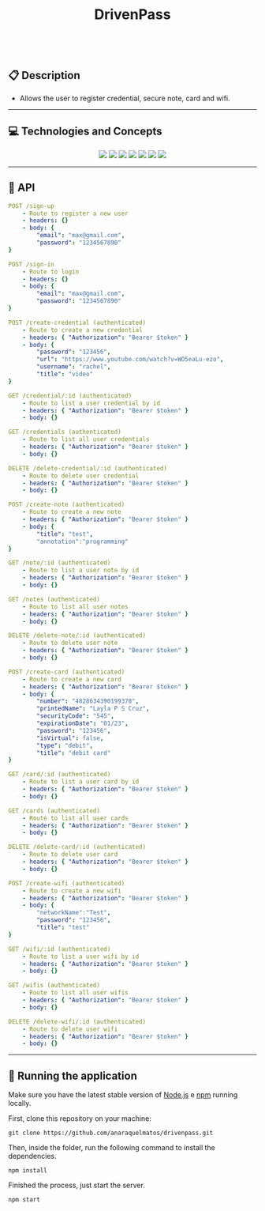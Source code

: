 # <p align = "center"> DrivenPass </p>

<br>
<br>

##  :clipboard: Description

- Allows the user to register credential, secure note, card and wifi.

***

## :computer:	 Technologies and Concepts

<div align="center">
	<img src="https://img.shields.io/badge/Node.js-316192?style=for-the-badge&logo=nodedotjs&logoColor=white" >
  <img src="https://img.shields.io/badge/git-000000.svg?style=for-the-badge&logo=git&logoColor=white" >
	<img src="https://img.shields.io/badge/TypeScript-316192?style=for-the-badge&logo=typescript&logoColor=323330" >
	<img src="https://img.shields.io/badge/Express.js-000000?style=for-the-badge&logo=express&logoColor=white" >
	<img src="https://img.shields.io/badge/PostgreSQL-316192?style=for-the-badge&logo=postgresql&logoColor=white" >
	<img src="https://img.shields.io/badge/Heroku-000000?style=for-the-badge&logo=heroku&logoColor=white" >
  <img src="https://img.shields.io/badge/Prisma-316192?style=for-the-badge&logo=prisma&logoColor=white" >
</div>

***

## :rocket: API

```yml
POST /sign-up
    - Route to register a new user
    - headers: {}
    - body: {
        "email": "max@gmail.com",
        "password": "1234567890"
}
```
    
```yml 
POST /sign-in
    - Route to login
    - headers: {}
    - body: {
        "email": "max@gmail.com",
        "password": "1234567890"
}
```
    
```yml 
POST /create-credential (authenticated)
    - Route to create a new credential
    - headers: { "Authorization": "Bearer $token" }
    - body: {
        "password": "123456",
        "url": "https://www.youtube.com/watch?v=WO5eaLu-ezo",
        "username": "rachel",
        "title": "video"
}
```

```yml
GET /credential/:id (authenticated)
    - Route to list a user credential by id
    - headers: { "Authorization": "Bearer $token" }
    - body: {}
``` 

```yml
GET /credentials (authenticated)
    - Route to list all user credentials
    - headers: { "Authorization": "Bearer $token" }
    - body: {}
``` 

```yml
DELETE /delete-credential/:id (authenticated)
    - Route to delete user credential
    - headers: { "Authorization": "Bearer $token" }
    - body: {}
``` 

```yml 
POST /create-note (authenticated)
    - Route to create a new note
    - headers: { "Authorization": "Bearer $token" }
    - body: {
        "title": "test",
        "annotation":"programming"
}
```

```yml
GET /note/:id (authenticated)
    - Route to list a user note by id
    - headers: { "Authorization": "Bearer $token" }
    - body: {}
``` 

```yml
GET /notes (authenticated)
    - Route to list all user notes
    - headers: { "Authorization": "Bearer $token" }
    - body: {}
``` 

```yml
DELETE /delete-note/:id (authenticated)
    - Route to delete user note
    - headers: { "Authorization": "Bearer $token" }
    - body: {}
``` 

```yml 
POST /create-card (authenticated)
    - Route to create a new card
    - headers: { "Authorization": "Bearer $token" }
    - body: {
        "number": "4828634390199378",
        "printedName": "Layla P S Cruz",
        "securityCode": "545",
        "expirationDate": "01/23",
        "password": "123456",
        "isVirtual": false,
        "type": "debit",
        "title": "debit card"
}
```

```yml
GET /card/:id (authenticated)
    - Route to list a user card by id
    - headers: { "Authorization": "Bearer $token" }
    - body: {}
``` 

```yml
GET /cards (authenticated)
    - Route to list all user cards
    - headers: { "Authorization": "Bearer $token" }
    - body: {}
``` 

```yml
DELETE /delete-card/:id (authenticated)
    - Route to delete user card
    - headers: { "Authorization": "Bearer $token" }
    - body: {}
``` 

```yml 
POST /create-wifi (authenticated)
    - Route to create a new wifi
    - headers: { "Authorization": "Bearer $token" }
    - body: {
        "networkName":"Test",
        "password": "123456",
        "title": "test"
}
```

```yml
GET /wifi/:id (authenticated)
    - Route to list a user wifi by id
    - headers: { "Authorization": "Bearer $token" }
    - body: {}
``` 

```yml
GET /wifis (authenticated)
    - Route to list all user wifis
    - headers: { "Authorization": "Bearer $token" }
    - body: {}
``` 

```yml
DELETE /delete-wifi/:id (authenticated)
    - Route to delete user wifi
    - headers: { "Authorization": "Bearer $token" }
    - body: {}
``` 

***

## 🏁 Running the application

Make sure you have the latest stable version of [Node.js](https://nodejs.org/en/download/) e [npm](https://www.npmjs.com/) running locally.

First, clone this repository on your machine:

```
git clone https://github.com/anaraquelmatos/drivenpass.git
```

Then, inside the folder, run the following command to install the dependencies.

```
npm install
```

Finished the process, just start the server.
```
npm start
```
